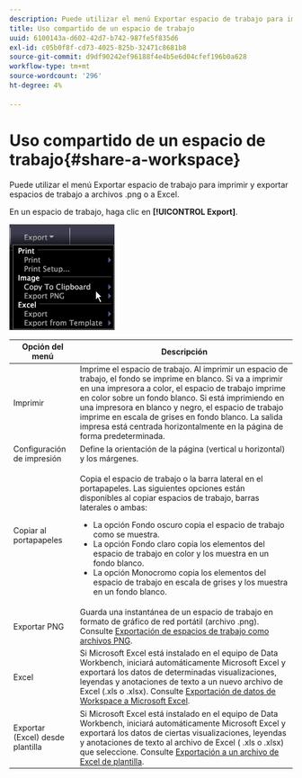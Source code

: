 ```yaml
---
description: Puede utilizar el menú Exportar espacio de trabajo para imprimir y exportar espacios de trabajo a archivos .png o a Excel.
title: Uso compartido de un espacio de trabajo
uuid: 6100143a-d602-42d7-b742-987fe5f835d6
exl-id: c05b0f8f-cd73-4025-825b-32471c8681b8
source-git-commit: d9df90242ef96188f4e4b5e6d04cfef196b0a628
workflow-type: tm+mt
source-wordcount: '296'
ht-degree: 4%

---
```


# Uso compartido de un espacio de trabajo{#share-a-workspace}

Puede utilizar el menú Exportar espacio de trabajo para imprimir y exportar espacios de trabajo a archivos .png o a Excel.

En un espacio de trabajo, haga clic en **[!UICONTROL Export]**.

![](assets/mnu_export.png)

<table id="table_900D1AB7B08749469DA9544C5D37096F"> 
 <thead> 
  <tr> 
   <th colname="col1" class="entry"> Opción del menú </th> 
   <th colname="col2" class="entry"> Descripción </th> 
  </tr> 
 </thead>
 <tbody> 
  <tr> 
   <td colname="col1"> Imprimir </td> 
   <td colname="col2"> Imprime el espacio de trabajo. Al imprimir un espacio de trabajo, el fondo se imprime en blanco. Si va a imprimir en una impresora a color, el espacio de trabajo imprime en color sobre un fondo blanco. Si está imprimiendo en una impresora en blanco y negro, el espacio de trabajo imprime en escala de grises en fondo blanco. La salida impresa está centrada horizontalmente en la página de forma predeterminada. </td> 
  </tr> 
  <tr> 
   <td colname="col1"> Configuración de impresión </td> 
   <td colname="col2"> Define la orientación de la página (vertical u horizontal) y los márgenes. </td> 
  </tr> 
  <tr> 
   <td colname="col1"> Copiar al portapapeles </td> 
   <td colname="col2"> <p>Copia el espacio de trabajo o la barra lateral en el portapapeles. Las siguientes opciones están disponibles al copiar espacios de trabajo, barras laterales o ambas: 
     <ul id="ul_F7338E53385B4AE39FBCF1C3A80276CE"> 
      <li id="li_9A3147A64B1C443AAE2843A5260E3273">La opción Fondo oscuro copia el espacio de trabajo como se muestra. </li> 
      <li id="li_516B6162FDA747CFBB2886E71DF49146">La opción Fondo claro copia los elementos del espacio de trabajo en color y los muestra en un fondo blanco. </li> 
      <li id="li_E0B5E9D31F5948238DEB0D75E235BAE3">La opción Monocromo copia los elementos del espacio de trabajo en escala de grises y los muestra en un fondo blanco. </li> 
     </ul> </p> </td> 
  </tr> 
  <tr> 
   <td colname="col1"> Exportar PNG </td> 
   <td colname="col2">Guarda una instantánea de un espacio de trabajo en formato de gráfico de red portátil (archivo .png). Consulte <a href="../../../home/c-get-started/c-work-worksp/c-ex-wksp.md#section-f9fbe0f0a1c341e2b063cce106cac35e"> Exportación de espacios de trabajo como archivos PNG</a>. </td> 
  </tr> 
  <tr> 
   <td colname="col1"> Excel </td> 
   <td colname="col2"> Si Microsoft Excel está instalado en el equipo de Data Workbench, iniciará automáticamente Microsoft Excel y exportará los datos de determinadas visualizaciones, leyendas y anotaciones de texto a un nuevo archivo de Excel (.xls o .xlsx). Consulte <a href="../../../home/c-get-started/c-work-worksp/c-ex-wksp.md#section-fe214e3dbc364d2eba3834d62d295acb"> Exportación de datos de Workspace a Microsoft Excel</a>. </td> 
  </tr> 
  <tr> 
   <td colname="col1"> Exportar (Excel) desde plantilla </td> 
   <td colname="col2"> Si Microsoft Excel está instalado en el equipo de Data Workbench, iniciará automáticamente Microsoft Excel y exportará los datos de ciertas visualizaciones, leyendas y anotaciones de texto al archivo de Excel (<span class="filepath"> .xls</span> o <span class="filepath"> .xlsx</span>) que seleccione. Consulte <a href="../../../home/c-get-started/c-work-worksp/c-ex-wksp.md#section-814772929ca64cf6b92b89d3fdd02302"> Exportación a un archivo de Excel de plantilla</a>. </td> 
  </tr> 
 </tbody> 
</table>
